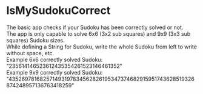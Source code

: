 # IsMySudokuCorrect
The basic app checks if your Sudoku has been correctly solved or not. <br />
The app is only capable to solve 6x6 (3x2 sub squares) and 9x9 (3x3 sub squares) Sudoku sizes. <br />
While defining a String for Sudoku, write the whole Sudoku from left to write without space, etc. <br />
Example 6x6 correctly solved Sudoku: "235614146523612435354261523146461352" <br />
Example 9x9 correctly solved Sudoku: "435269781682571493197834562826195347374682915951743628519326874248957136763418259"
